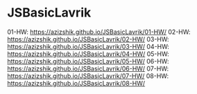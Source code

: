 # JSBasicLavrik

01-HW: https://azizshik.github.io/JSBasicLavrik/01-HW/
02-HW: https://azizshik.github.io/JSBasicLavrik/02-HW/
03-HW: https://azizshik.github.io/JSBasicLavrik/03-HW/
04-HW: https://azizshik.github.io/JSBasicLavrik/04-HW/
05-HW: https://azizshik.github.io/JSBasicLavrik/05-HW/
06-HW: https://azizshik.github.io/JSBasicLavrik/06-HW/
07-HW: https://azizshik.github.io/JSBasicLavrik/07-HW/
08-HW: https://azizshik.github.io/JSBasicLavrik/08-HW/

